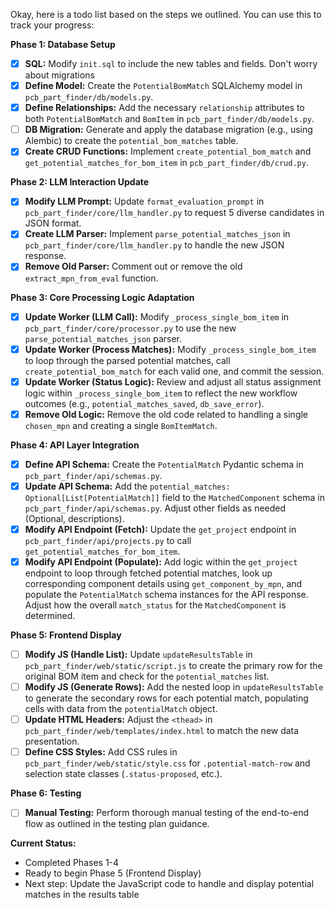 Okay, here is a todo list based on the steps we outlined. You can use this to track your progress:

**Phase 1: Database Setup**

* [x] **SQL:** Modify `init.sql` to include the new tables and fields. Don't worry about migrations
* [x] **Define Model:** Create the `PotentialBomMatch` SQLAlchemy model in `pcb_part_finder/db/models.py`.
* [x] **Define Relationships:** Add the necessary `relationship` attributes to both `PotentialBomMatch` and `BomItem` in `pcb_part_finder/db/models.py`.
* [ ] **DB Migration:** Generate and apply the database migration (e.g., using Alembic) to create the `potential_bom_matches` table.
* [x] **Create CRUD Functions:** Implement `create_potential_bom_match` and `get_potential_matches_for_bom_item` in `pcb_part_finder/db/crud.py`.

**Phase 2: LLM Interaction Update**

* [x] **Modify LLM Prompt:** Update `format_evaluation_prompt` in `pcb_part_finder/core/llm_handler.py` to request 5 diverse candidates in JSON format.
* [x] **Create LLM Parser:** Implement `parse_potential_matches_json` in `pcb_part_finder/core/llm_handler.py` to handle the new JSON response.
* [x] **Remove Old Parser:** Comment out or remove the old `extract_mpn_from_eval` function.

**Phase 3: Core Processing Logic Adaptation**

* [x] **Update Worker (LLM Call):** Modify `_process_single_bom_item` in `pcb_part_finder/core/processor.py` to use the new `parse_potential_matches_json` parser.
* [x] **Update Worker (Process Matches):** Modify `_process_single_bom_item` to loop through the parsed potential matches, call `create_potential_bom_match` for each valid one, and commit the session.
* [x] **Update Worker (Status Logic):** Review and adjust all status assignment logic within `_process_single_bom_item` to reflect the new workflow outcomes (e.g., `potential_matches_saved`, `db_save_error`).
* [x] **Remove Old Logic:** Remove the old code related to handling a single `chosen_mpn` and creating a single `BomItemMatch`.

**Phase 4: API Layer Integration**

* [x] **Define API Schema:** Create the `PotentialMatch` Pydantic schema in `pcb_part_finder/api/schemas.py`.
* [x] **Update API Schema:** Add the `potential_matches: Optional[List[PotentialMatch]]` field to the `MatchedComponent` schema in `pcb_part_finder/api/schemas.py`. Adjust other fields as needed (Optional, descriptions).
* [x] **Modify API Endpoint (Fetch):** Update the `get_project` endpoint in `pcb_part_finder/api/projects.py` to call `get_potential_matches_for_bom_item`.
* [x] **Modify API Endpoint (Populate):** Add logic within the `get_project` endpoint to loop through fetched potential matches, look up corresponding component details using `get_component_by_mpn`, and populate the `PotentialMatch` schema instances for the API response. Adjust how the overall `match_status` for the `MatchedComponent` is determined.

**Phase 5: Frontend Display**

* [ ] **Modify JS (Handle List):** Update `updateResultsTable` in `pcb_part_finder/web/static/script.js` to create the primary row for the original BOM item and check for the `potential_matches` list.
* [ ] **Modify JS (Generate Rows):** Add the nested loop in `updateResultsTable` to generate the secondary rows for each potential match, populating cells with data from the `potentialMatch` object.
* [ ] **Update HTML Headers:** Adjust the `<thead>` in `pcb_part_finder/web/templates/index.html` to match the new data presentation.
* [ ] **Define CSS Styles:** Add CSS rules in `pcb_part_finder/web/static/style.css` for `.potential-match-row` and selection state classes (`.status-proposed`, etc.).

**Phase 6: Testing**

* [ ] **Manual Testing:** Perform thorough manual testing of the end-to-end flow as outlined in the testing plan guidance.

**Current Status:**
- Completed Phases 1-4
- Ready to begin Phase 5 (Frontend Display)
- Next step: Update the JavaScript code to handle and display potential matches in the results table